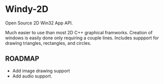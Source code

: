 # Windy-2D
Open Source 2D Win32 App API.

Much easier to use than most 2D C++ graphical framworks. Creation of windows is easily done only requiring a couple lines.
Includes suppport for drawing triangles, rectangles, and circles.


## ROADMAP
- Add image drawing support
- Add audio support.

